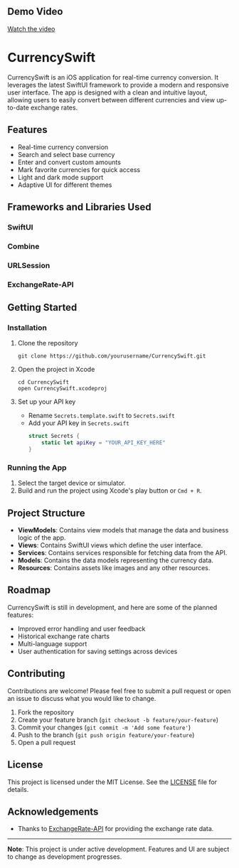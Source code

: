 ## Demo Video


[Watch the video](https://vimeo.com/980035926)

# CurrencySwift

CurrencySwift is an iOS application for real-time currency conversion. It leverages the latest SwiftUI framework to provide a modern and responsive user interface. The app is designed with a clean and intuitive layout, allowing users to easily convert between different currencies and view up-to-date exchange rates.

## Features

- Real-time currency conversion
- Search and select base currency
- Enter and convert custom amounts
- Mark favorite currencies for quick access
- Light and dark mode support
- Adaptive UI for different themes

## Frameworks and Libraries Used

### SwiftUI
### Combine
### URLSession
### ExchangeRate-API


## Getting Started


### Installation

1. Clone the repository
   ```
   git clone https://github.com/yourusername/CurrencySwift.git
   ```
2. Open the project in Xcode
   ```
   cd CurrencySwift
   open CurrencySwift.xcodeproj
   ```

3. Set up your API key
   - Rename `Secrets.template.swift` to `Secrets.swift`
   - Add your API key in `Secrets.swift`
     ```swift
     struct Secrets {
         static let apiKey = "YOUR_API_KEY_HERE"
     }
     ```

### Running the App
1. Select the target device or simulator.
2. Build and run the project using Xcode's play button or `Cmd + R`.

## Project Structure

- **ViewModels**: Contains view models that manage the data and business logic of the app.
- **Views**: Contains SwiftUI views which define the user interface.
- **Services**: Contains services responsible for fetching data from the API.
- **Models**: Contains the data models representing the currency data.
- **Resources**: Contains assets like images and any other resources.

## Roadmap

CurrencySwift is still in development, and here are some of the planned features:

- Improved error handling and user feedback
- Historical exchange rate charts
- Multi-language support
- User authentication for saving settings across devices

## Contributing

Contributions are welcome! Please feel free to submit a pull request or open an issue to discuss what you would like to change.

1. Fork the repository
2. Create your feature branch (`git checkout -b feature/your-feature`)
3. Commit your changes (`git commit -m 'Add some feature'`)
4. Push to the branch (`git push origin feature/your-feature`)
5. Open a pull request

## License

This project is licensed under the MIT License. See the [LICENSE](LICENSE) file for details.

## Acknowledgements

- Thanks to [ExchangeRate-API](https://www.exchangerate-api.com) for providing the exchange rate data.

---

**Note**: This project is under active development. Features and UI are subject to change as development progresses.


